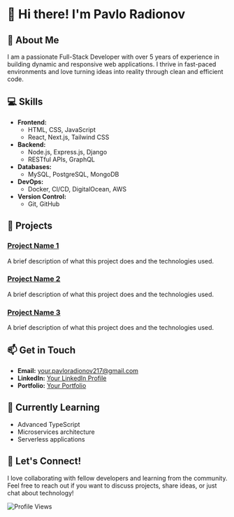 # 👋 Hi there! I'm Pavlo Radionov

## 🌟 About Me
I am a passionate Full-Stack Developer with over 5 years of experience in building dynamic and responsive web applications. I thrive in fast-paced environments and love turning ideas into reality through clean and efficient code.

## 💻 Skills
- **Frontend:** 
  - HTML, CSS, JavaScript
  - React, Next.js, Tailwind CSS
- **Backend:** 
  - Node.js, Express.js, Django
  - RESTful APIs, GraphQL
- **Databases:** 
  - MySQL, PostgreSQL, MongoDB
- **DevOps:** 
  - Docker, CI/CD, DigitalOcean, AWS
- **Version Control:** 
  - Git, GitHub

## 🚀 Projects
### [Project Name 1](https://github.com/yourusername/project1)
A brief description of what this project does and the technologies used.

### [Project Name 2](https://github.com/yourusername/project2)
A brief description of what this project does and the technologies used.

### [Project Name 3](https://github.com/yourusername/project3)
A brief description of what this project does and the technologies used.

## 📫 Get in Touch
- **Email:** [your.pavloradionov217@gmail.com](mailto:pavloradionov217@gmail.com)
- **LinkedIn:** [Your LinkedIn Profile](https://www.linkedin.com/in/yourprofile)
- **Portfolio:** [Your Portfolio](https://yourportfolio.com)

## 🌱 Currently Learning
- Advanced TypeScript
- Microservices architecture
- Serverless applications

## 💬 Let's Connect!
I love collaborating with fellow developers and learning from the community. Feel free to reach out if you want to discuss projects, share ideas, or just chat about technology!

![Profile Views](https://komarev.com/ghpvc/?username=pavlo-corder&color=blue)
